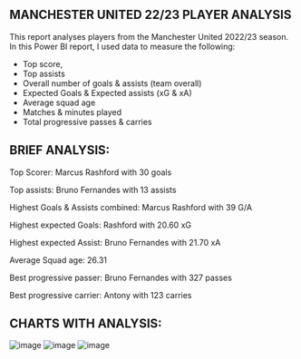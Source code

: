 ## MANCHESTER UNITED 22/23 PLAYER ANALYSIS

This report analyses players from the Manchester United 2022/23 season. In this Power BI report, I used data to measure the following:

- Top score, 
- Top assists
- Overall number of goals & assists (team overall)
- Expected Goals & Expected assists (xG & xA)
- Average squad age
- Matches & minutes played
- Total progressive passes & carries

## BRIEF ANALYSIS:

Top Scorer: Marcus Rashford with 30 goals 

Top assists: Bruno Fernandes with 13 assists

Highest Goals & Assists combined: Marcus Rashford with 39 G/A

Highest expected Goals: Rashford with 20.60 xG

Highest expected Assist: Bruno Fernandes with 21.70 xA 

Average Squad age: 26.31

Best progressive passer: Bruno Fernandes with 327 passes 

Best progressive carrier: Antony with 123 carries

## CHARTS WITH ANALYSIS:
![image](https://github.com/user-attachments/assets/965c9f07-3f58-4521-b933-5c88a986ac62)
![image](https://github.com/user-attachments/assets/81fb62c3-0311-483d-bb23-89e54d2251be)
![image](https://github.com/user-attachments/assets/31c9e06f-9146-47e0-a078-568988814b8d)

